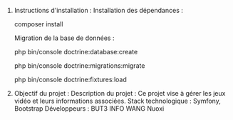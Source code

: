 1. Instructions d'installation :
   Installation des dépendances :

   composer install

   Migration de la base de données :

   php bin/console doctrine:database:create
   
   php bin/console doctrine:migrations:migrate
   
   php bin/console doctrine:fixtures:load

3. Objectif du projet :
   Description du projet :
     Ce projet vise à gérer les jeux vidéo et leurs informations associées.
   Stack technologique : Symfony, Bootstrap
   Développeurs : BUT3 INFO WANG Nuoxi
